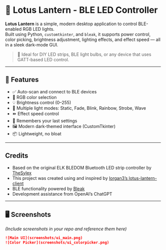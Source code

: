 # 🌸 Lotus Lantern - BLE LED Controller

**Lotus Lantern** is a simple, modern desktop application to control BLE-enabled RGB LED lights.  
Built using Python, `customtkinter`, and `bleak`, it supports power control, color picking, brightness adjustment, lighting effects, and effect speed — all in a sleek dark-mode GUI.

> 🔌 Ideal for DIY LED strips, BLE light bulbs, or any device that uses GATT-based LED control.

---

## 🚀 Features

- ✅ Auto-scan and connect to BLE devices
- 🎨 RGB color selection
- 💡 Brightness control (0–255)
- 🌈 Multiple light modes: Static, Fade, Blink, Rainbow, Strobe, Wave
- ⏩ Effect speed control
- 💾 Remembers your last settings
- 🖼 Modern dark-themed interface (CustomTkinter)
- 📦 Lightweight, no bloat

---

## Credits

- Based on the original ELK BLEDOM Bluetooth LED strip controller by [TheSylex](https://github.com/TheSylex/ELK-BLEDOM-bluetooth-led-strip-controller)
- This project was created using and inspired by [lorgan3’s lotus-lantern-client](https://github.com/lorgan3/lotus-lantern-client)
- BLE functionality powered by [Bleak](https://github.com/hbldh/bleak)
- Development assistance from OpenAI’s ChatGPT

 ---
 
## 🖥️ Screenshots

*(Include screenshots in your repo and reference them here)*  
```md
![Main UI](screenshots/ui_main.png)
![Color Picker](screenshots/ui_colorpicker.png)

